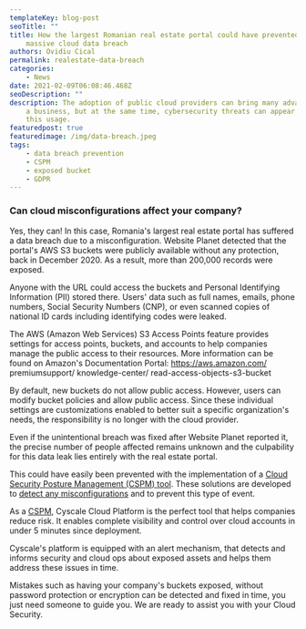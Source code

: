 ```yaml
---
templateKey: blog-post
seoTitle: ""
title: How the largest Romanian real estate portal could have prevented a
    massive cloud data breach
authors: Ovidiu Cical
permalink: realestate-data-breach
categories:
    - News
date: 2021-02-09T06:08:46.468Z
seoDescription: ""
description: The adoption of public cloud providers can bring many advantages to
    a business, but at the same time, cybersecurity threats can appear because of
    this usage.
featuredpost: true
featuredimage: /img/data-breach.jpeg
tags:
    - data breach prevention
    - CSPM
    - exposed bucket
    - GDPR
---
```


### Can cloud misconfigurations affect your company?

Yes, they can! In this case, Romania's largest real estate portal has suffered a data breach due to a misconfiguration. Website Planet detected that the portal's AWS S3 buckets were publicly available without any protection, back in December 2020. As a result, more than 200,000 records were exposed.

Anyone with the URL could access the buckets and Personal Identifying Information (PII) stored there. Users' data such as full names, emails, phone numbers, Social Security Numbers (CNP), or even scanned copies of national ID cards including identifying codes were leaked.

The AWS (Amazon Web Services) S3 Access Points feature provides settings for access points, buckets, and accounts to help companies manage the public access to their resources. More information can be found on Amazon's Documentation Portal:
https://aws.amazon.com/
premiumsupport/
knowledge-center/
read-access-objects-s3-bucket

By default, new buckets do not allow public access. However, users can modify bucket policies and allow public access. Since these individual settings are customizations enabled to better suit a specific organization's needs, the responsibility is no longer with the cloud provider.

Even if the unintentional breach was fixed after Website Planet reported it, the precise number of people affected remains unknown and the culpability for this data leak lies entirely with the real estate portal.

This could have easily been prevented with the implementation of a [Cloud Security Posture Management (CSPM) tool](https://cyscale.com/products/cloud-security-posture-management/). These solutions are developed to [detect any misconfigurations](https://cyscale.com/use-cases/cloud-misconfigurations/) and to prevent this type of event.

As a [CSPM](https://cyscale.com/blog/cloud-security-posture-management-cspm-guide/), Cyscale Cloud Platform is the perfect tool that helps companies reduce risk. It enables complete visibility and control over cloud accounts in under 5 minutes since deployment.

Cyscale's platform is equipped with an alert mechanism, that detects and informs security and cloud ops about exposed assets and helps them address these issues in time.

Mistakes such as having your company's buckets exposed, without password protection or encryption can be detected and fixed in time, you just need someone to guide you. We are ready to assist you with your Cloud Security.
